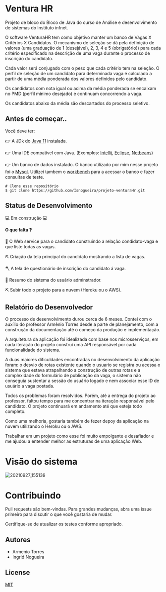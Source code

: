 
# Ventura HR

Projeto de bloco do Bloco de Java do curso de Análise e desenvolvimento de sistemas do Instituto infnet.

O software VenturaHR tem como objetivo manter um banco de Vagas X Critérios X
Candidatos.
O mecanismo de seleção se dá pela definição de valores (uma graduação
de 1 (desejável), 2, 3, 4 e 5 (obrigatório)) para cada critério especificado na descrição
de uma vaga durante o processo de inscrição do candidato.

Cada valor será conjugado com o peso que cada critério tem na seleção. O perfil de
seleção de um candidato para determinada vaga é calculado a partir de uma média
ponderada dos valores definidos pelo candidato.

Os candidatos com nota igual ou acima da média ponderada se encaixam no PMD
(perfil mínimo desejado) e continuam concorrendo a vaga. 

Os candidatos abaixo da
média são descartados do processo seletivo.

## Antes de começar..

Você deve ter:

:point_right: A JDk do [Java 11](https://www.azul.com/downloads/?package=jdk#download-openjdk) instalada.

:point_right: Uma IDE compatível com Java. (Exemplos: [Intellij](https://www.jetbrains.com/pt-br/idea/download/#section=windows), [Eclipse](https://www.eclipse.org/downloads/), [Netbeans](https://www.eclipse.org/downloads/))
  
:point_right: Um banco de dados instalado. O banco utilizado por mim nesse projeto foi o [Mysql](https://choosealicense.com/licenses/mit/). 
Utilizei tambem o [workbench](https://dev.mysql.com/downloads/workbench/) para a acessar o banco e fazer consultas de teste.

```
# Clone esse repositório 
$ git clone https://github.com/Isnogueira/projeto-venturaHr.git
```

## Status de Desenvolvimento

:computer: Em construção :computer:	


**O que falta :question:**

:hammer:	O Web service para o candidato construindo a relação condidato-vaga e que liste todas as vagas.

:pick:	Criação da tela principal do candidato mostrando a lista de vagas.

:axe: A tela de questionário de inscrição do candidato á vaga.

🔨 Resumo do sistema do usuário adminstrador.

⛏️ Subir todo o projeto para a nuvem (Heroku ou o AWS).

## Relatório do Desenvolvedor

O processo de desenvolvimento durou cerca de 6 meses. Contei com o auxílio do professor Armênio Torres desde a parte de planejamento, com a construção da documentação até o começo da produção e implementação. 

A arquitetura da aplicação foi idealizada com base nos microsserviços, em cada iteração do projeto construí uma API responsável por cada funcionalidade do sistema. 

A duas maiores dificuldades encontradas no desenvolvimento da aplicação foram: o desvio de rotas existente quando o usuario se registra ou acessa o sistema que estava atrapalhando a construção de outras rotas e a complexidade do formulário de publicação da vaga, o sistema não conseguia sustentar a sessão do usuário logado e nem associar esse ID de usuário a vaga postada.

Todos os problemas foram resolvidos. Porém, até a entrega do projeto ao professor, faltou tempo para me concentrar na iteração responsável pelo candidato.
O projeto continuará em andamento até que esteja todo completo.

Como uma melhoria, gostaria também de fezer depoy da aplicação na nuvem utilizando o Heroku ou o AWS.

Trabalhar em um projeto como esse foi muito empolgante e desafiador e me ajudou a entender melhor as estruturas de uma aplicação Web.

# Visão do sistema

![20210927_155139](https://user-images.githubusercontent.com/62779108/134968548-cd179eaf-3187-4ee9-91e3-33416a4d5afb.GIF)

# Contribuindo

Pull requests são bem-vindas. Para grandes mudanças, abra uma issue primeiro para discutir o que você gostaria de mudar.

Certifique-se de atualizar os testes conforme apropriado.

## Autores
* Armenio Torres 
* Ingrid Nogueira

## License
[MIT](https://choosealicense.com/licenses/mit/)
